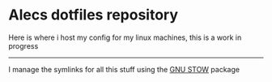 # Alecs dotfiles repository

Here is where i host my config for my linux machines, this is a work in progress

---

I manage the symlinks for all this stuff using the [GNU STOW](https://www.gnu.org/software/stow/manual/stow.html) package
